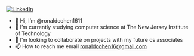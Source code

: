 [![LinkedIn](https://img.shields.io/badge/LinkedIn-Connect-blue?style=flat&logo=linkedin)](https://www.linkedin.com/in/ronald-cohen-337546203/)
- 👋 Hi, I’m @ronaldcohen1611
- 🌱 I’m currently studying computer science at The New Jersey Institute of Technology
- 💞️ I’m looking to collaborate on projects with my future cs associates 
- 📫 How to reach me email ronaldcohen16@gmail.com

<!---
ronaldcohen1611/ronaldcohen1611 is a ✨ special ✨ repository because its `README.md` (this file) appears on your GitHub profile.
You can click the Preview link to take a look at your changes.
--->
